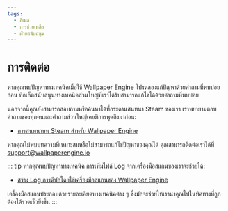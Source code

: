```yaml
---
tags:
  - อีเมล
  - การช่วยเหลือ
  - ฝ่ายสนับสนุน
---
```


# การติดต่อ

หากคุณพบปัญหาทางเทคนิคเมื่อใช้ Wallpaper Engine โปรดลองแก้ปัญหาด้วยคำถามที่พบบ่อยก่อน ทิกเก็ตสนับสนุนทางเทคนิคส่วนใหญ่ที่เราได้รับสามารถแก้ไขได้ด้วยคำถามที่พบบ่อย

นอกจากนี้คุณยังสามารถสอบถามหรือค้นหาได้ที่กระดานสนทนา Steam ของเรา เราพยายามตอบคำถามของทุกคนและคำถามส่วนใหญ่เคยมีการพูดถึงมาก่อน:

* [การสนทนาบน Steam สำหรับ Wallpaper Engine](https://steamcommunity.com/app/431960/discussions/)

หากคุณไม่พบบทความที่เหมาะสมหรือไม่สามารถแก้ไขปัญหาของคุณได้ คุณสามารถติดต่อเราได้ที่ [support@wallpaperengine.io](mailto:support@wallpaperengine.io?subject=Support%20Request)

::: tip
หากคุณพบปัญหาทางเทคนิค การเพิ่มไฟล์ Log จากเครื่องมือสแกนของเราจะช่วยได้:

* [สร้าง Log การดีบักโดยใช้เครื่องมือสแกนของ Wallpaper Engine](scantool.html)

เครื่องมือสแกนประกอบด้วยรายละเอียดทางเทคนิคต่าง ๆ ซึ่งมักจะช่วยให้เรานำคุณไปในทิศทางที่ถูกต้องได้รวดเร็วยิ่งขึ้น
:::